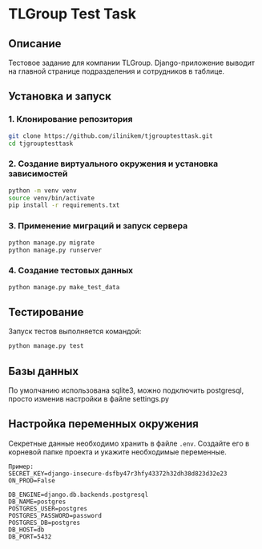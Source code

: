 # TLGroup Test Task

## Описание
Тестовое задание для компании TLGroup. Django-приложение выводит на главной странице подразделения и сотрудников в таблице.

## Установка и запуск

### 1. Клонирование репозитория
```sh
git clone https://github.com/ilinikem/tjgrouptesttask.git
cd tjgrouptesttask
```

### 2. Создание виртуального окружения и установка зависимостей
```sh
python -m venv venv
source venv/bin/activate
pip install -r requirements.txt
```

### 3. Применение миграций и запуск сервера
```sh
python manage.py migrate
python manage.py runserver
```

### 4. Создание тестовых данных
```sh
python manage.py make_test_data
```

## Тестирование

Запуск тестов выполняется командой:
```sh
python manage.py test
```

## Базы данных

По умолчанию использована sqlite3, можно подключить postgresql, просто изменив настройки в файле settings.py

## Настройка переменных окружения
Секретные данные необходимо хранить в файле `.env`. Создайте его в корневой папке проекта и укажите необходимые переменные.

```
Пример:
SECRET_KEY=django-insecure-dsfby47r3hfy43372h32dh38d823d32e23
ON_PROD=False

DB_ENGINE=django.db.backends.postgresql
DB_NAME=postgres
POSTGRES_USER=postgres
POSTGRES_PASSWORD=password
POSTGRES_DB=postgres
DB_HOST=db
DB_PORT=5432
```